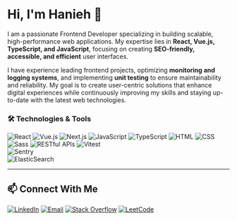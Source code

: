 # Hi, I'm Hanieh 👋

I am a passionate Frontend Developer specializing in building scalable, high-performance web applications. My expertise lies in **React, Vue.js, TypeScript, and JavaScript**, focusing on creating **SEO-friendly, accessible, and efficient** user interfaces. 

I have experience leading frontend projects, optimizing **monitoring and logging systems**, and implementing **unit testing** to ensure maintainability and reliability. My goal is to create user-centric solutions that enhance digital experiences while continuously improving my skills and staying up-to-date with the latest web technologies.



### 🛠 Technologies & Tools
![React](https://img.shields.io/badge/React-000000?style=flat&logo=react&logoColor=61DAFB)
![Vue.js](https://img.shields.io/badge/Vue.js-000000?style=flat&logo=vuedotjs&logoColor=4FC08D)
![Next.js](https://img.shields.io/badge/Next.js-000000?style=flat&logo=nextdotjs&logoColor=FFFFFF)
![JavaScript](https://img.shields.io/badge/JavaScript-000000?style=flat&logo=javascript&logoColor=F7DF1E)
![TypeScript](https://img.shields.io/badge/TypeScript-000000?style=flat&logo=typescript&logoColor=3178C6)
![HTML](https://img.shields.io/badge/HTML5-000000?style=flat&logo=html5&logoColor=E34F26)
![CSS](https://img.shields.io/badge/CSS3-000000?style=flat&logo=css3&logoColor=1572B6)
![Sass](https://img.shields.io/badge/Sass-000000?style=flat&logo=sass&logoColor=CC6699)
![RESTful APIs](https://img.shields.io/badge/REST-000000?style=flat&logo=rest&logoColor=blue)
![Vitest](https://img.shields.io/badge/Vitest-000000?style=flat&logo=vitest&logoColor=yellow)  
![Sentry](https://img.shields.io/badge/Sentry-000000?style=flat&logo=sentry&logoColor=white)  
![ElasticSearch](https://img.shields.io/badge/ElasticSearch-000000?style=flat&logo=elasticsearch&logoColor=005571)  


---

## 📫 Connect With Me

[![LinkedIn](https://img.shields.io/badge/LinkedIn-000000?style=flat&logo=linkedin&logoColor=0A66C2)](https://www.linkedin.com/in/hanieh-ghassemi/)
[![Email](https://img.shields.io/badge/Email-000000?style=flat&logo=gmail&logoColor=EA4335)](mailto:haniehghsmie@gmail.com)
[![Stack Overflow](https://img.shields.io/badge/Stack%20Overflow-000000?style=flat&logo=stackoverflow&logoColor=F58025)](https://stackoverflow.com/users/16680247/hanieh-ghassemi?tab=profile)
[![LeetCode](https://img.shields.io/badge/LeetCode-000000?style=flat&logo=leetcode&logoColor=FFA116)](https://leetcode.com/HaniehGhassemi/)
